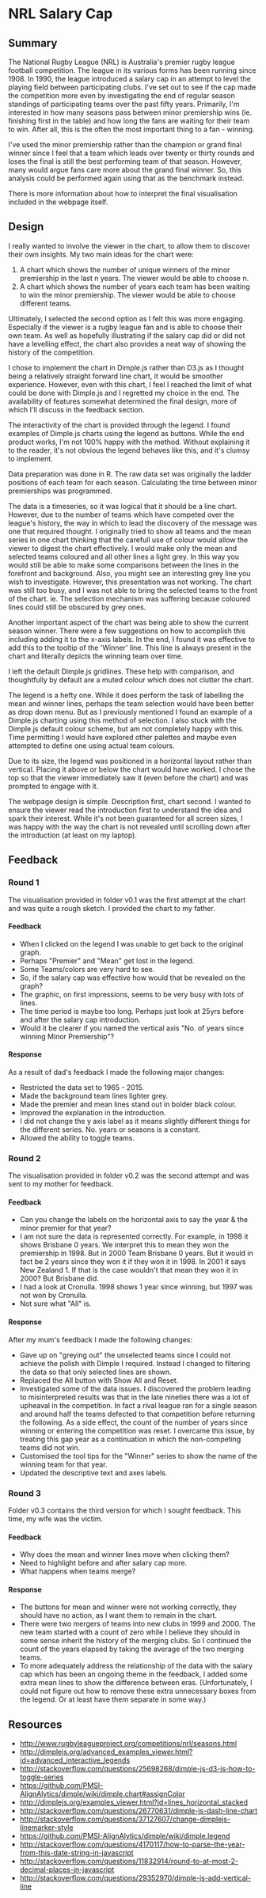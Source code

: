 # NRL Salary Cap

## Summary
The National Rugby League (NRL) is Australia's premier rugby league football competition. The league in its various forms has been running since 1908. In 1990, the league introduced a salary cap in an attempt to level the playing field between participating clubs. I've set out to see if the cap made the competition more even by investigating the end of regular season standings of participating teams over the past fifty years. Primarily, I'm interested in how many seasons pass between minor premiership wins (ie. finishing first in the table) and how long the fans are waiting for their team to win.  After all, this is the often the most important thing to a fan - winning.

I've used the minor premiership rather than the champion or grand final winner since I feel that a team which leads over twenty or thirty rounds and loses the final is still the best performing team of that season. However, many would argue fans care more about the grand final winner. So, this analysis could be performed again using that as the benchmark instead.

There is more information about how to interpret the final visualisation included in the webpage itself.

## Design
I really wanted to involve the viewer in the chart, to allow them to discover their own insights.  My two main ideas for the chart were:

1. A chart which shows the number of unique winners of the minor premiership in the last n years. The viewer would be able to choose n.
2. A chart which shows the number of years each team has been waiting to win the minor premiership. The viewer would be able to choose different teams.

Ultimately, I selected the second option as I felt this was more engaging. Especially if the viewer is a rugby league fan and is able to choose their own team.  As well as hopefully illustrating if the salary cap did or did not have a levelling effect, the chart also provides a neat way of showing the history of the competition.

I chose to implement the chart in Dimple.js rather than D3.js as I thought being a relatively straight forward line chart, it would be smoother experience.  However, even with this chart, I feel I reached the limit of what could be done with Dimple.js and I regretted my choice in the end.  The availability of features somewhat determined the final design, more of which I'll discuss in the feedback section.

The interactivity of the chart is provided through the legend. I found examples of Dimple.js charts using the legend as buttons. While the end product works, I'm not 100% happy with the method. Without explaining it to the reader, it's not obvious the legend behaves like this, and it's clumsy to implement.

Data preparation was done in R. The raw data set was originally the ladder positions of each team for each season. Calculating the time between minor premierships was programmed.

The data is a timeseries, so it was logical that it should be a line chart. However, due to the number of teams which have competed over the league's history, the way in which to lead the discovery of the message was one that required thought. I originally tried to show all teams and the mean series in one chart thinking that the carefull use of colour would allow the viewer to digest the chart effectively. I would make only the mean and selected teams coloured and all other lines a light grey. In this way you would still be able to make some comparisons between the lines in the forefront and background. Also, you might see an interesting grey line you wish to investigate.  However, this presentation was not working.  The chart was still too busy, and I was not able to bring the selected teams to the front of the chart. ie. The selection mechanism was suffering because coloured lines could still be obscured by grey ones.

Another important aspect of the chart was being able to show the current season winner. There were a few suggestions on how to accomplish this including adding it to the x-axis labels. In the end, I found it was effective to add this to the tooltip of the 'Winner' line. This line is always present in the chart and literally depicts the winning team over time.

I left the default Dimple.js gridlines. These help with comparison, and thoughtfully by default are a muted colour which does not clutter the chart.

The legend is a hefty one. While it does perform the task of labelling the mean and winner lines, perhaps the team selection would have been better as drop down menu. But as I previously mentioned I found an example of a Dimple.js charting using this method of selection.  I also stuck with the Dimple.js default colour scheme, but am not completely happy with this. Time permitting I would have explored other palettes and maybe even attempted to define one using actual team colours.

Due to its size, the legend was positioned in a horizontal layout rather than vertical. Placing it above or below the chart would have worked. I chose the top so that the viewer immediately saw it (even before the chart) and was prompted to engage with it.

The webpage design is simple. Description first, chart second. I wanted to ensure the viewer read the introduction first to understand the idea and spark their interest. While it's not been guaranteed for all screen sizes, I was happy with the way the chart is not revealed until scrolling down after the introduction (at least on my laptop).

## Feedback
### Round 1
The visualisation provided in folder v0.1 was the first attempt at the chart and was quite a rough sketch. I provided the chart to my father.

#### Feedback
* When I clicked on the legend I was unable to get back to the original graph.
* Perhaps "Premier" and "Mean" get lost in the legend.
* Some Teams/colors are very hard to see.
* So, if the salary cap was effective how would that be revealed on the graph?
* The graphic, on first impressions, seems to be very busy with lots of lines.
* The time period is maybe too long. Perhaps just look at 25yrs before and after the salary cap introduction.
* Would it be clearer if you named the vertical axis "No. of years since winning Minor Premiership"?

#### Response
As a result of dad's feedback I made the following major changes:
* Restricted the data set to 1965 - 2015.
* Made the background team lines lighter grey.
* Made the premier and mean lines stand out in bolder black colour.
* Improved the explanation in the introduction.
* I did not change the y axis label as it means slightly different things for the different series. No. years or seasons is a constant.
* Allowed the ability to toggle teams.

### Round 2
The visualisation provided in folder v0.2 was the second attempt and was sent to my mother for feedback.

#### Feedback
* Can you change the labels on the horizontal axis to say the year & the minor premier for that year?
* I am not sure the data is represented correctly. For example, in 1998 it shows Brisbane 0 years.  We interpret this to mean they won the premiership in 1998.
But in 2000 Team Brisbane 0 years. But it would in fact be 2 years since they won it if they won it in 1998.
In 2001 it says New Zealand 1. If that is the case wouldn't that mean they won it in 2000?  But Brisbane did.
* I had a look at Cronulla. 1998 shows 1 year since winning, but 1997 was not won by Cronulla.
* Not sure what "All" is.

#### Response
After my mum's feedback I made the following changes:
* Gave up on "greying out" the unselected teams since I could not achieve the polish with Dimple I required. Instead I changed to filtering the data so that only selected lines are shown.
* Replaced the All button with Show All and Reset.
* Investigated some of the data issues. I discovered the problem leading to misinterpreted results was that in the late nineties there was a lot of upheaval in the competition. In fact a rival league ran for a single season and around half the teams defected to that competition before returning the following. As a side effect, the count of the number of years since winning or entering the competition was reset. I overcame this issue, by treating this gap year as a continuation in which the non-competing teams did not win.
* Customised the tool tips for the "Winner" series to show the name of the winning team for that year.
* Updated the descriptive text and axes labels.

### Round 3
Folder v0.3 contains the third version for which I sought feedback. This time, my wife was the victim.

#### Feedback
* Why does the mean and winner lines move when clicking them?
* Need to highlight before and after salary cap more.
* What happens when teams merge?

#### Response
* The buttons for mean and winner were not working correctly, they should have no action, as I want them to remain in the chart.
* There were two mergers of teams into new clubs in 1999 and 2000. The new team started with a count of zero while I believe they should in some sense inherit the history of the merging clubs. So I continued the count of the years elapsed by taking the average of the two merging teams.
* To more adequately address the relationship of the data with the salary cap which has been an ongoing theme in the feedback, I added some extra mean lines to show the difference between eras. (Unfortunately, I could not figure out how to remove these extra unnecessary boxes from the legend. Or at least have them separate in some way.)

## Resources
* http://www.rugbyleagueproject.org/competitions/nrl/seasons.html
* http://dimplejs.org/advanced_examples_viewer.html?id=advanced_interactive_legends
* http://stackoverflow.com/questions/25698268/dimple-js-d3-js-how-to-toggle-series
* https://github.com/PMSI-AlignAlytics/dimple/wiki/dimple.chart#assignColor
* http://dimplejs.org/examples_viewer.html?id=lines_horizontal_stacked
* http://stackoverflow.com/questions/26770631/dimple-js-dash-line-chart
* http://stackoverflow.com/questions/37127607/change-dimplejs-linemarker-style
* https://github.com/PMSI-AlignAlytics/dimple/wiki/dimple.legend
* http://stackoverflow.com/questions/4170117/how-to-parse-the-year-from-this-date-string-in-javascript
* http://stackoverflow.com/questions/11832914/round-to-at-most-2-decimal-places-in-javascript
* http://stackoverflow.com/questions/29352970/dimple-js-add-vertical-line